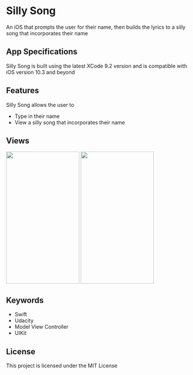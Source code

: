 # Silly Song
An iOS that prompts the user for their name, then builds the lyrics to a silly song that incorporates their name

## App Specifications
Silly Song is built using the latest XCode 9.2 version and is compatible with iOS version 10.3 and beyond

## Features
Silly Song allows the user to
- Type in their name
- View a silly song that incorporates their name

## Views
<img src="https://user-images.githubusercontent.com/26151559/37421099-6f136ca6-2786-11e8-81cd-ac788f8b56ac.png" width="200" height="360"> <img src="https://user-images.githubusercontent.com/26151559/37421064-5e8fc8c0-2786-11e8-9cc6-dfe32721e923.png" width="200" height="360"> 


 ## Keywords
- Swift
- Udacity
- Model View Controller
- UIKit

 ## License
This project is licensed under the MIT License
